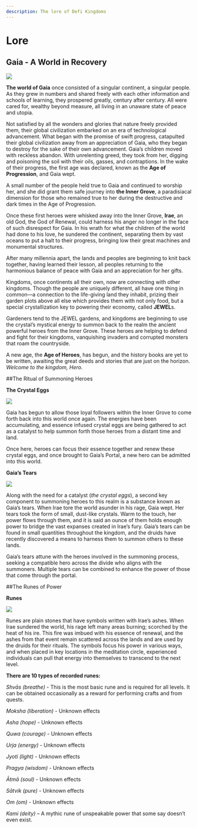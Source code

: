 ```yaml
---
description: The lore of Defi Kingdoms
---
```


# Lore

## Gaia - A World in Recovery

![](https://dfk-hv.b-cdn.net/website-media/images/lore/adventure-horizon.gif)

**The world of Gaia** once consisted of a singular continent, a singular people. As they grew in numbers and shared freely with each other information and schools of learning, they prospered greatly, century after century. All were cared for, wealthy beyond measure, all living in an unaware state of peace and utopia.

Not satisfied by all the wonders and glories that nature freely provided them, their global civilization embarked on an era of technological advancement. What began with the promise of swift progress, catapulted their global civilization away from an appreciation of Gaia, who they began to destroy for the sake of their own advancement. Gaia’s children moved with reckless abandon. With unrelenting greed, they took from her, digging and poisoning the soil with their oils, gasses, and contraptions. In the wake of their progress, the first age was declared, known as the **Age of Progression**, and Gaia wept.

A small number of the people held true to Gaia and continued to worship her, and she did grant them safe journey into **the Inner Grove**, a paradisiacal dimension for those who remained true to her during the destructive and dark times in the Age of Progression.

Once these first heroes were whisked away into the Inner Grove, **Irae**, an old God, the God of Renewal, could harness his anger no longer in the face of such disrespect for Gaia. In his wrath for what the children of the world had done to his love, he sundered the continent, separating them by vast oceans to put a halt to their progress, bringing low their great machines and monumental structures.

After many millennia apart, the lands and peoples are beginning to knit back together, having learned their lesson, all peoples returning to the harmonious balance of peace with Gaia and an appreciation for her gifts.

Kingdoms, once continents all their own, now are connecting with other kingdoms. Though the people are uniquely different, all have one thing in common—a connection to the life-giving land they inhabit, prizing their garden plots above all else which provides them with not only food, but a special crystallization key to powering their economy, called **JEWEL**s.

Gardeners tend to the JEWEL gardens, and kingdoms are beginning to use the crystal’s mystical energy to summon back to the realm the ancient powerful heroes from the Inner Grove. These heroes are helping to defend and fight for their kingdoms, vanquishing invaders and corrupted monsters that roam the countryside.

A new age, the **Age of Heroes**, has begun, and the history books are yet to be written, awaiting the great deeds and stories that are just on the horizon. _Welcome to the kingdom, Hero._


##The Ritual of Summoning Heroes

**The Crystal Eggs**

![](https://dfk-hv.b-cdn.net/website-media/images/lore/crystal-egg.gif)

Gaia has begun to allow those loyal followers within the Inner Grove to come forth back into this world once again. The energies have been accumulating, and essence infused crystal eggs are being gathered to act as a catalyst to help summon forth those heroes from a distant time and land.

Once here, heroes can focus their essence together and renew these crystal eggs, and once brought to Gaia’s Portal, a new hero can be admitted into this world.

**Gaia’s Tears**

![](https://dfk-hv.b-cdn.net/website-media/images/lore/gaias-tear.gif)

Along with the need for a catalyst (*the crystal eggs*), a second key component to summoning heroes to this realm is a substance known as Gaia’s tears. When Irae tore the world asunder in his rage, Gaia wept. Her tears took the form of small, dust-like crystals. Warm to the touch, her power flows through them, and it is said an ounce of them holds enough power to bridge the vast expanses created in Irae’s fury. Gaia’s tears can be found in small quantities throughout the kingdom, and the druids have recently discovered a means to harness them to summon others to these lands.

Gaia’s tears attune with the heroes involved in the summoning process, seeking a compatible hero across the divide who aligns with the summoners. Multiple tears can be combined to enhance the power of those that come through the portal.


##The Runes of Power

**Runes**

![](https://dfk-hv.b-cdn.net/website-media/images/lore/rune_12_sm.gif)

Runes are plain stones that have symbols written with Irae’s ashes. When Irae sundered the world, his rage left many areas burning; scorched by the heat of his ire. This fire was imbued with his essence of renewal, and the ashes from that event remain scattered across the lands and are used by the druids for their rituals. The symbols focus his power in various ways, and when placed in key locations in the meditation circle, experienced individuals can pull that energy into themselves to transcend to the next level.

**There are 10 types of recorded runes:**

*Shvās (breathe)* - This is the most basic rune and is required for all levels. It can be obtained occasionally as a reward for performing crafts and from quests.

*Moksha (liberation)* - Unknown effects

*Asha (hope)* - Unknown effects

*Quwa (courage)* - Unknown effects

*Urja (energy)* - Unknown effects

*Jyoti (light)* - Unknown effects

*Pragya (wisdom)* - Unknown effects

*Ātmā (soul)* - Unknown effects 

*Sātvik (pure)* - Unknown effects

*Om (om)* - Unknown effects

*Kami (deity)* – A mythic rune of unspeakable power that some say doesn’t even exist.
